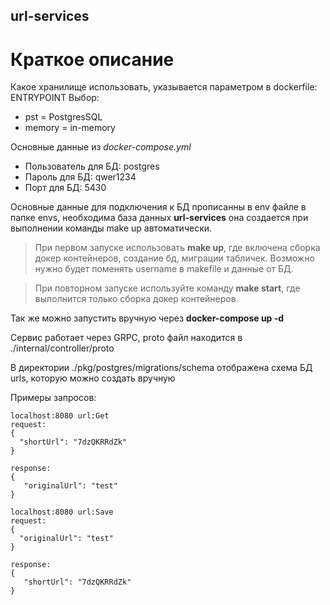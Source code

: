 ## url-services
# Краткое описание
Какое хранилище использовать, указывается параметром в dockerfile: ENTRYPOINT
Выбор:
- pst = PostgresSQL
- memory = in-memory

Основные данные из *docker-compose.yml*
- Пользователь для БД: postgres
- Пароль для БД: qwer1234
- Порт для БД: 5430

Основные данные для подключения к БД прописанны в env файле в папке envs, необходима
база данных __url-services__ она создается при выполнении команды make up автоматически.

> При первом запуске использовать __make up__, где включена сборка докер контейнеров,
создание бд, миграции табличек. Возможно нужно будет поменять username в makefile и данные от БД.

> При повторном запуске используйте команду __make start__, где выполнится только сборка докер контейнеров.

Так же можно запустить вручную через __docker-compose up -d__

Сервис работает через GRPC, proto файл находится в ./internal/controller/proto

В директории ./pkg/postgres/migrations/schema отображена схема БД urls, которую можно создать вручную

Примеры запросов:

 ```
 localhost:8080 url:Get
 request:
{
   "shortUrl": "7dzQKRRdZk"
}

response:
{
    "originalUrl": "test"
}
 ```

 ```
 localhost:8080 url:Save
 request:
{
   "originalUrl": "test"
}

response:
{
    "shortUrl": "7dzQKRRdZk"
}
 ```